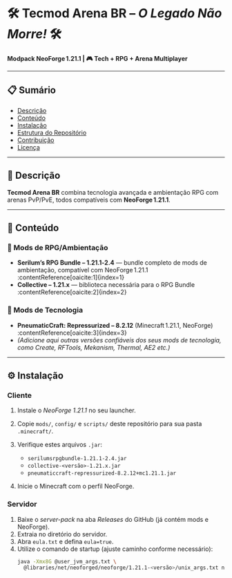 # 🛠️ Tecmod Arena BR – _O Legado Não Morre!_ 🛠️

**Modpack NeoForge 1.21.1 | 🎮 Tech + RPG + Arena Multiplayer**

---

## 📋 Sumário

- [Descrição](#descrição)  
- [Conteúdo](#conteúdo)  
- [Instalação](#instalação)  
- [Estrutura do Repositório](#estrutura-do-repositório)  
- [Contribuição](#contribuição)  
- [Licença](#licença)

---

## 🧭 Descrição

**Tecmod Arena BR** combina tecnologia avançada e ambientação RPG com arenas PvP/PvE, todos compatíveis com **NeoForge 1.21.1**.

---

## 🚀 Conteúdo

### 🎲 Mods de RPG/Ambientação

- **Serilum’s RPG Bundle – 1.21.1‑2.4** — bundle completo de mods de ambientação, compatível com NeoForge 1.21.1 :contentReference[oaicite:1]{index=1}  
- **Collective – 1.21.x** — biblioteca necessária para o RPG Bundle :contentReference[oaicite:2]{index=2}  

### 🔧 Mods de Tecnologia

- **PneumaticCraft: Repressurized – 8.2.12** (Minecraft 1.21.1, NeoForge) :contentReference[oaicite:3]{index=3}  
- *(Adicione aqui outras versões confiáveis dos seus mods de tecnologia, como Create, RFTools, Mekanism, Thermal, AE2 etc.)*

---

## ⚙️ Instalação

### Cliente

1. Instale o *NeoForge 1.21.1* no seu launcher.  
2. Copie `mods/`, `config/` e `scripts/` deste repositório para sua pasta `.minecraft/`.  
3. Verifique estes arquivos `.jar`:

   - `serilumsrpgbundle-1.21.1-2.4.jar`  
   - `collective-<versão>-1.21.x.jar`  
   - `pneumaticcraft-repressurized-8.2.12+mc1.21.1.jar`

4. Inicie o Minecraft com o perfil NeoForge.

### Servidor

1. Baixe o *server-pack* na aba *Releases* do GitHub (já contém mods e NeoForge).  
2. Extraia no diretório do servidor.  
3. Abra `eula.txt` e defina `eula=true`.  
4. Utilize o comando de startup (ajuste caminho conforme necessário):
   ```bash
   java -Xmx8G @user_jvm_args.txt \
     @libraries/net/neoforged/neoforge/1.21.1-<versão>/unix_args.txt nogui
